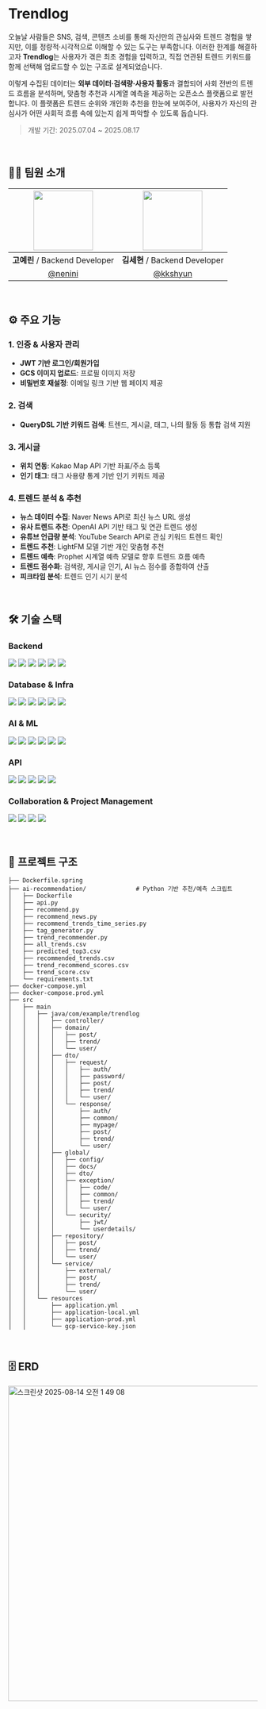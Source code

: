 # Trendlog
<!--
**Trendlog**는 사용자가 선택한 트렌드와 개인 경험 데이터를 기반으로, 인공지능이 사회 전반의 트렌드 흐름을 분석하고 맞춤형 추천 및 시계열 예측을 제공하는 **오픈소스 플랫폼**입니다.  

트렌드와 관련된 **외부 데이터·검색량·사용자 활동**을 수집·가공하여 트렌드 순위와 개인화 추천을 제공하며, 사용자는 자신의 관심사가 어떤 사회적 흐름 속에 있는지 **한눈에 파악**할 수 있습니다.
-->

오늘날 사람들은 SNS, 검색, 콘텐츠 소비를 통해 자신만의 관심사와 트렌드 경험을 쌓지만, 이를 정량적·시각적으로 이해할 수 있는 도구는 부족합니다. 이러한 한계를 해결하고자 **Trendlog**는 사용자가 겪은 최초 경험을 입력하고, 직접 연관된 트렌드 키워드를 함께 선택해 업로드할 수 있는 구조로 설계되었습니다.

이렇게 수집된 데이터는  **외부 데이터·검색량·사용자 활동**과 결합되어 사회 전반의 트렌드 흐름을 분석하며, 맞춤형 추천과 시계열 예측을 제공하는 오픈소스 플랫폼으로 발전합니다. 이 플랫폼은 트렌드 순위와 개인화 추천을 한눈에 보여주어, 사용자가 자신의 관심사가 어떤 사회적 흐름 속에 있는지 쉽게 파악할 수 있도록 돕습니다.


> 개발 기간: 2025.07.04 ~ 2025.08.17
</br>

## 👩‍💻 팀원 소개
| <img src="https://github.com/nenini.png" width="120"/> | <img src="https://github.com/kkshyun.png" width="120"/> |
|:---:|:---:|
| **고예린** / Backend Developer | **김세현** / Backend Developer |
| [@nenini](https://github.com/nenini) | [@kkshyun](https://github.com/kkshyun) |
</br>

## ⚙️ 주요 기능

### 1. 인증 & 사용자 관리
- **JWT 기반 로그인/회원가입**  
- **GCS 이미지 업로드**: 프로필 이미지 저장  
- **비밀번호 재설정**: 이메일 링크 기반 웹 페이지 제공  

### 2. 검색
- **QueryDSL 기반 키워드 검색**: 트렌드, 게시글, 태그, 나의 활동 등 통합 검색 지원

### 3. 게시글
- **위치 연동**: Kakao Map API 기반 좌표/주소 등록  
- **인기 태그**: 태그 사용량 통계 기반 인기 키워드 제공  

### 4. 트렌드 분석 & 추천
- **뉴스 데이터 수집**: Naver News API로 최신 뉴스 URL 생성  
- **유사 트렌드 추천**: OpenAI API 기반 태그 및 연관 트렌드 생성  
- **유튜브 언급량 분석**: YouTube Search API로 관심 키워드 트렌드 확인  
- **트렌드 추천**: LightFM 모델 기반 개인 맞춤형 추천  
- **트렌드 예측**: Prophet 시계열 예측 모델로 향후 트렌드 흐름 예측  
- **트렌드 점수화**: 검색량, 게시글 인기, AI 뉴스 점수를 종합하여 산출
- **피크타임 분석**: 트렌드 인기 시기 분석

</br>


<!--
## 🚀 배포 링크
- **Production**: [https://yourdomain.com](https://yourdomain.com)
- **Swagger**: [https://yourdomain.com/swagger-ui/index.html](https://yourdomain.com/swagger-ui/index.html)
---
-->


## 🛠 기술 스택

### Backend
<p>
<img src="https://img.shields.io/badge/-Java-white?style=flat&logo=Java&logoColor=007396">
<img src="https://img.shields.io/badge/-Spring%20Boot-white?style=flat&logo=Spring%20Boot&logoColor=6DB33F">
<img src="https://img.shields.io/badge/-Spring%20Security-white?style=flat&logo=Spring%20Security&logoColor=6DB33F">
<img src="https://img.shields.io/badge/-JPA-white?style=flat&logo=Hibernate&logoColor=59666C">
<img src="https://img.shields.io/badge/-QueryDSL-white?style=flat&logoColor=009688">
<img src="https://img.shields.io/badge/-JWT-white?style=flat&logo=jsonwebtokens&logoColor=000000">
</p>

### Database & Infra
<p>
<img src="https://img.shields.io/badge/-PostgreSQL-white?style=flat&logo=PostgreSQL&logoColor=4169E1">
<img src="https://img.shields.io/badge/-Redis-white?style=flat&logo=Redis&logoColor=DC382D">
<img src="https://img.shields.io/badge/-Docker-white?style=flat&logo=Docker&logoColor=2496ED">
<img src="https://img.shields.io/badge/-AWS-white?style=flat&logo=Amazon%20AWS&logoColor=FF9900">
<img src="https://img.shields.io/badge/-AWS%20EC2-white?style=flat&logo=Amazon%20EC2&logoColor=FF9900">
<img src="https://img.shields.io/badge/-Google%20Cloud-white?style=flat&logo=Google%20Cloud&logoColor=4285F4">
</p>

### AI & ML
<p>
<img src="https://img.shields.io/badge/-Prophet-white?style=flat&logoColor=025E8C">
<img src="https://img.shields.io/badge/-LightFM-white?style=flat&logoColor=FF6F00">
<img src="https://img.shields.io/badge/-sentence--transformers-white?style=flat&logo=PyTorch&logoColor=EE4C2C">
<img src="https://img.shields.io/badge/-Komoran-white?style=flat&logoColor=008000">
<img src="https://img.shields.io/badge/-FastAPI-white?style=flat&logo=FastAPI&logoColor=009688">
<img src="https://img.shields.io/badge/-SQLAlchemy-white?style=flat&logoColor=D71F00">
</p>

### API
<p>
<img src="https://img.shields.io/badge/-OpenAI-white?style=flat&logo=OpenAI&logoColor=412991">
<img src="https://img.shields.io/badge/-Naver%20News%20API-white?style=flat&logo=Naver&logoColor=03C75A">
<img src="https://img.shields.io/badge/-YouTube%20Search%20API-white?style=flat&logo=YouTube&logoColor=FF0000">
<img src="https://img.shields.io/badge/-Kakao%20Map%20API-white?style=flat&logo=Kakao&logoColor=FFCD00">
<img src="https://img.shields.io/badge/-Swagger-white?style=flat&logo=Swagger&logoColor=85EA2D">
</p>

### Collaboration & Project Management
<p>
<img src="https://img.shields.io/badge/-GitHub-white?style=flat&logo=GitHub&logoColor=181717">
<img src="https://img.shields.io/badge/-GitHub%20Issues-white?style=flat&logo=GitHub&logoColor=181717">
<img src="https://img.shields.io/badge/-Notion-white?style=flat&logo=Notion&logoColor=000000">
<img src="https://img.shields.io/badge/-Discord-white?style=flat&logo=Discord&logoColor=5865F2">
</p>


<!--
### Backend
<p>
<img src="https://img.shields.io/badge/Java-007396?style=for-the-badge&logo=Java&logoColor=white">
<img src="https://img.shields.io/badge/Spring%20Boot-6DB33F?style=for-the-badge&logo=Spring%20Boot&logoColor=white">
<img src="https://img.shields.io/badge/Spring%20Security-6DB33F?style=for-the-badge&logo=Spring%20Security&logoColor=white">
<img src="https://img.shields.io/badge/JPA-59666C?style=for-the-badge&logo=Hibernate&logoColor=white">
<img src="https://img.shields.io/badge/QueryDSL-009688?style=for-the-badge">
<img src="https://img.shields.io/badge/JWT-000000?style=for-the-badge&logo=jsonwebtokens&logoColor=white">
</p>

### Database & Infra
<p>
<img src="https://img.shields.io/badge/PostgreSQL-4169E1?style=for-the-badge&logo=PostgreSQL&logoColor=white">
<img src="https://img.shields.io/badge/Redis-DC382D?style=for-the-badge&logo=Redis&logoColor=white">
<img src="https://img.shields.io/badge/Docker-2496ED?style=for-the-badge&logo=Docker&logoColor=white">
<img src="https://img.shields.io/badge/AWS-232F3E?style=for-the-badge&logo=Amazon%20AWS&logoColor=white">
<img src="https://img.shields.io/badge/AWS%20EC2-FF9900?style=for-the-badge&logo=Amazon%20EC2&logoColor=white">
<img src="https://img.shields.io/badge/Google%20Cloud-4285F4?style=for-the-badge&logo=Google%20Cloud&logoColor=white">
</p>

### AI & ML
<p>
<img src="https://img.shields.io/badge/Prophet-025E8C?style=for-the-badge&logoColor=white">
<img src="https://img.shields.io/badge/LightFM-FF6F00?style=for-the-badge&logoColor=white">
<img src="https://img.shields.io/badge/sentence--transformers-2F2F2F?style=for-the-badge&logo=PyTorch&logoColor=white">
<img src="https://img.shields.io/badge/Komoran-008000?style=for-the-badge&logoColor=white">
<img src="https://img.shields.io/badge/FastAPI-009688?style=for-the-badge&logo=FastAPI&logoColor=white">
<img src="https://img.shields.io/badge/SQLAlchemy-D71F00?style=for-the-badge&logoColor=white">
</p>

### API
<p>
<img src="https://img.shields.io/badge/OpenAI-412991?style=for-the-badge&logo=OpenAI&logoColor=white">
<img src="https://img.shields.io/badge/Naver%20News%20API-03C75A?style=for-the-badge&logo=Naver&logoColor=white">
<img src="https://img.shields.io/badge/YouTube%20Search%20API-FF0000?style=for-the-badge&logo=YouTube&logoColor=white">
<img src="https://img.shields.io/badge/Kakao%20Map%20API-FFCD00?style=for-the-badge&logo=Kakao&logoColor=black">
<img src="https://img.shields.io/badge/Swagger-85EA2D?style=for-the-badge&logo=Swagger&logoColor=black">
</p>

### 협업 & 관리
<p>
<img src="https://img.shields.io/badge/GitHub-181717?style=for-the-badge&logo=GitHub&logoColor=white">
<img src="https://img.shields.io/badge/GitHub%20Issues-181717?style=for-the-badge&logo=GitHub&logoColor=white">
<img src="https://img.shields.io/badge/Notion-000000?style=for-the-badge&logo=Notion&logoColor=white">
<img src="https://img.shields.io/badge/Discord-5865F2?style=for-the-badge&logo=Discord&logoColor=white">
</p>
-->

</br>

## 📂 프로젝트 구조
```plaintext
├── Dockerfile.spring
├── ai-recommendation/              # Python 기반 추천/예측 스크립트
│   ├── Dockerfile
│   ├── api.py
│   ├── recommend.py
│   ├── recommend_news.py
│   ├── recommend_trends_time_series.py
│   ├── tag_generator.py
│   ├── trend_recommender.py
│   ├── all_trends.csv
│   ├── predicted_top3.csv
│   ├── recommended_trends.csv
│   ├── trend_recommend_scores.csv
│   ├── trend_score.csv
│   └── requirements.txt
├── docker-compose.yml
├── docker-compose.prod.yml
├── src
│   ├── main
│   │   ├── java/com/example/trendlog
│   │   │   ├── controller/
│   │   │   ├── domain/
│   │   │   │   ├── post/
│   │   │   │   ├── trend/
│   │   │   │   └── user/
│   │   │   ├── dto/
│   │   │   │   ├── request/
│   │   │   │   │   ├── auth/
│   │   │   │   │   ├── password/
│   │   │   │   │   ├── post/
│   │   │   │   │   ├── trend/
│   │   │   │   │   └── user/
│   │   │   │   └── response/
│   │   │   │       ├── auth/
│   │   │   │       ├── common/
│   │   │   │       ├── mypage/
│   │   │   │       ├── post/
│   │   │   │       ├── trend/
│   │   │   │       └── user/
│   │   │   ├── global/
│   │   │   │   ├── config/
│   │   │   │   ├── docs/
│   │   │   │   ├── dto/
│   │   │   │   ├── exception/
│   │   │   │   │   ├── code/
│   │   │   │   │   ├── common/
│   │   │   │   │   ├── trend/
│   │   │   │   │   └── user/
│   │   │   │   └── security/
│   │   │   │       ├── jwt/
│   │   │   │       └── userdetails/
│   │   │   ├── repository/
│   │   │   │   ├── post/
│   │   │   │   ├── trend/
│   │   │   │   └── user/
│   │   │   └── service/
│   │   │       ├── external/
│   │   │       ├── post/
│   │   │       ├── trend/
│   │   │       └── user/
│   │   └── resources
│   │       ├── application.yml
│   │       ├── application-local.yml
│   │       ├── application-prod.yml
│   │       └── gcp-service-key.json
```
<br/>

## 🗄️ ERD
<img width="1223" height="636" alt="스크린샷 2025-08-14 오전 1 49 08" src="https://github.com/user-attachments/assets/77d2bcf8-05c1-4e59-b5b0-0c5b7d7c4e59" />

